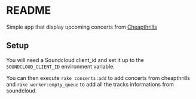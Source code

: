 # README

Simple app that display upcoming concerts from [Cheapthrills](http://www.cheapthrills.ca/news.html)

## Setup

You will need a Soundcloud client_id and set it up to the `SOUNDCLOUD_CLIENT_ID` environment variable.

You can then execute `rake concerts:add` to add concerts from cheapthrills and `rake worker:empty_queue` to add all the tracks informations from soundcloud.

